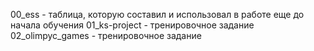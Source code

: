 00_ess - таблица, которую составил и использовал в работе еще до начала обучения
01_ks-project - тренировочное задание
02_olimpyc_games - тренировочное задание